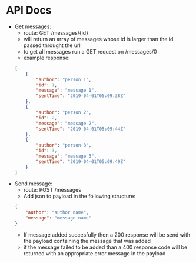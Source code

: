 # API Docs

- Get messages:
    - route: GET /messages/{id}
    - will return an array of messages whose id is larger than the id passed throught the url
    - to get all messages run a GET request on /messages/0
    - example response:
    ```json
    [
        {
            "author": "person 1",
            "id": 1,
            "message": "message 1",
            "sentTime": "2019-04-01T05:09:38Z"
        },
        {
            "author": "person 2",
            "id": 2,
            "message": "message 2",
            "sentTime": "2019-04-01T05:09:44Z"
        },
        {
            "author": "person 3",
            "id": 3,
            "message": "message 3",
            "sentTime": "2019-04-01T05:09:49Z"
        }
    ]   
    ```
- Send message:
    - route: POST /messages
    - Add json to payload in the following structure:
    ```json
    {
        "author": "author name",
        "message": "message name"
    }
    ```
    - If message added succesfully then a 200 response will be send with the payload containing the message that
    was added
    - if the message failed to be added than a 400 response code will be returned with an appropriate error message
    in the payload
